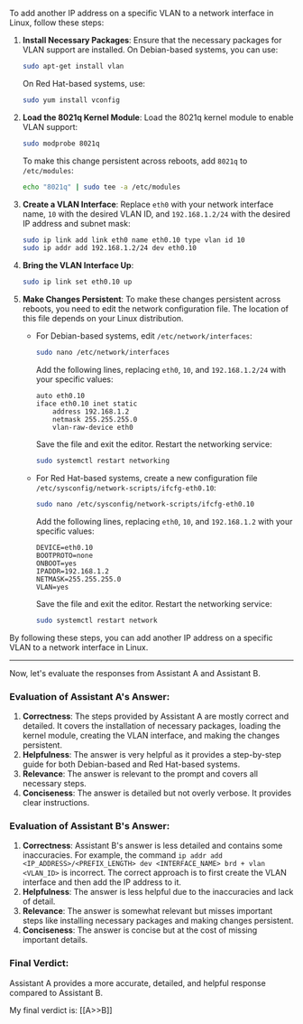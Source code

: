 
To add another IP address on a specific VLAN to a network interface in Linux, follow these steps:

1. **Install Necessary Packages**:
   Ensure that the necessary packages for VLAN support are installed. On Debian-based systems, you can use:
   ```bash
   sudo apt-get install vlan
   ```
   On Red Hat-based systems, use:
   ```bash
   sudo yum install vconfig
   ```

2. **Load the 8021q Kernel Module**:
   Load the 8021q kernel module to enable VLAN support:
   ```bash
   sudo modprobe 8021q
   ```
   To make this change persistent across reboots, add `8021q` to `/etc/modules`:
   ```bash
   echo "8021q" | sudo tee -a /etc/modules
   ```

3. **Create a VLAN Interface**:
   Replace `eth0` with your network interface name, `10` with the desired VLAN ID, and `192.168.1.2/24` with the desired IP address and subnet mask:
   ```bash
   sudo ip link add link eth0 name eth0.10 type vlan id 10
   sudo ip addr add 192.168.1.2/24 dev eth0.10
   ```

4. **Bring the VLAN Interface Up**:
   ```bash
   sudo ip link set eth0.10 up
   ```

5. **Make Changes Persistent**:
   To make these changes persistent across reboots, you need to edit the network configuration file. The location of this file depends on your Linux distribution.

   - For Debian-based systems, edit `/etc/network/interfaces`:
     ```bash
     sudo nano /etc/network/interfaces
     ```
     Add the following lines, replacing `eth0`, `10`, and `192.168.1.2/24` with your specific values:
     ```
     auto eth0.10
     iface eth0.10 inet static
         address 192.168.1.2
         netmask 255.255.255.0
         vlan-raw-device eth0
     ```
     Save the file and exit the editor. Restart the networking service:
     ```bash
     sudo systemctl restart networking
     ```

   - For Red Hat-based systems, create a new configuration file `/etc/sysconfig/network-scripts/ifcfg-eth0.10`:
     ```bash
     sudo nano /etc/sysconfig/network-scripts/ifcfg-eth0.10
     ```
     Add the following lines, replacing `eth0`, `10`, and `192.168.1.2` with your specific values:
     ```
     DEVICE=eth0.10
     BOOTPROTO=none
     ONBOOT=yes
     IPADDR=192.168.1.2
     NETMASK=255.255.255.0
     VLAN=yes
     ```
     Save the file and exit the editor. Restart the networking service:
     ```bash
     sudo systemctl restart network
     ```

By following these steps, you can add another IP address on a specific VLAN to a network interface in Linux.

---

Now, let's evaluate the responses from Assistant A and Assistant B.

### Evaluation of Assistant A's Answer:
1. **Correctness**: The steps provided by Assistant A are mostly correct and detailed. It covers the installation of necessary packages, loading the kernel module, creating the VLAN interface, and making the changes persistent.
2. **Helpfulness**: The answer is very helpful as it provides a step-by-step guide for both Debian-based and Red Hat-based systems.
3. **Relevance**: The answer is relevant to the prompt and covers all necessary steps.
4. **Conciseness**: The answer is detailed but not overly verbose. It provides clear instructions.

### Evaluation of Assistant B's Answer:
1. **Correctness**: Assistant B's answer is less detailed and contains some inaccuracies. For example, the command `ip addr add <IP_ADDRESS>/<PREFIX_LENGTH> dev <INTERFACE_NAME> brd + vlan <VLAN_ID>` is incorrect. The correct approach is to first create the VLAN interface and then add the IP address to it.
2. **Helpfulness**: The answer is less helpful due to the inaccuracies and lack of detail.
3. **Relevance**: The answer is somewhat relevant but misses important steps like installing necessary packages and making changes persistent.
4. **Conciseness**: The answer is concise but at the cost of missing important details.

### Final Verdict:
Assistant A provides a more accurate, detailed, and helpful response compared to Assistant B.

My final verdict is: [[A>>B]]